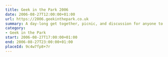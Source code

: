```yaml
---
title: Geek in the Park 2006
date: 2006-08-27T12:00:00+01:00
url: https://2006.geekinthepark.co.uk
summary: A day-long get together, picnic, and discussion for anyone to do with the Internet. This is a very informal affair so family and friends are very much welcome to attend too.
category:
- Geek in the Park
start: 2006-08-27T17:00:00+01:00
end: 2006-08-27T23:00:00+01:00
placeId: 9c4w7fp8+7r
---
```

